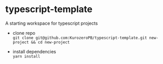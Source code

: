# typescript-template
A starting workspace for typescript projects

- clone repo \
`git clone git@github.com:KurozeroPB/typescript-template.git new-project && cd new-project`

- install dependencies \
`yarn install`
